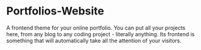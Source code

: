 # Portfolios-Website

A frontend theme for your online portfolio. You can put all your projects here, from any blog to any coding project - literally anything. Its frontend is something that will automatically take all the attention of your visitors.
